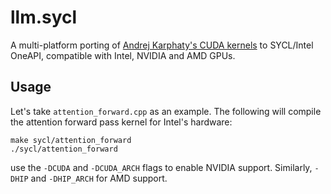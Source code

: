 # llm.sycl
A multi-platform porting of [Andrej Karphaty's CUDA kernels](https://github.com/karpathy/llm.c/tree/master/dev/cuda) to SYCL/Intel OneAPI, compatible with Intel, NVIDIA and AMD GPUs.

## Usage
Let's take `attention_forward.cpp` as an example. The following will compile the attention forward pass kernel for Intel's hardware:

```shell
make sycl/attention_forward
./sycl/attention_forward
```

use the `-DCUDA` and `-DCUDA_ARCH` flags to enable NVIDIA support. Similarly, `-DHIP` and `-DHIP_ARCH` for AMD support.





